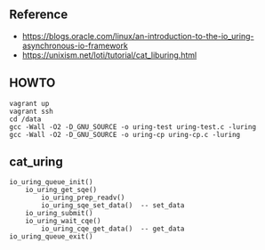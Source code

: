 ## Reference
- https://blogs.oracle.com/linux/an-introduction-to-the-io_uring-asynchronous-io-framework
- https://unixism.net/loti/tutorial/cat_liburing.html

## HOWTO

    vagrant up
    vagrant ssh
    cd /data
    gcc -Wall -O2 -D_GNU_SOURCE -o uring-test uring-test.c -luring
    gcc -Wall -O2 -D_GNU_SOURCE -o uring-cp uring-cp.c -luring
    
## cat_uring

    io_uring_queue_init()
        io_uring_get_sqe()
            io_uring_prep_readv()
            io_uring_sqe_set_data()  -- set_data
        io_uring_submit()
        io_uring_wait_cqe()
            io_uring_cqe_get_data()  -- get_data
    io_uring_queue_exit()
